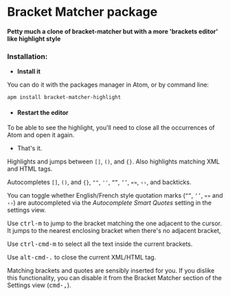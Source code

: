 # Bracket Matcher package

#### Petty much a clone of bracket-matcher but with a more 'brackets editor' like highlight style

### Installation:
- **Install it**

You can do it with the packages manager in Atom, or by command line:

`apm install bracket-matcher-highlight`

- #### Restart the editor
To be able to see the highlight, you'll need to close all the occurrences of Atom and open it again.

- That's it.

Highlights and jumps between `[]`, `()`, and `{}`. Also highlights matching XML
and HTML tags.

Autocompletes `[]`, `()`, and `{}`, `""`, `''`, `“”`, `‘’`, `«»`, `‹›`, and
backticks.

You can toggle whether English/French style quotation marks (`“”`, `‘’`, `«»`
and `‹›`) are autocompleted via the *Autocomplete Smart Quotes*  setting in the
settings view.

Use <kbd>ctrl-m</kbd> to jump to the bracket matching the one adjacent to the cursor.
It jumps to the nearest enclosing bracket when there's no adjacent bracket,

Use <kbd>ctrl-cmd-m</kbd> to select all the text inside the current brackets.

Use <kbd>alt-cmd-.</kbd> to close the current XML/HTML tag.

Matching brackets and quotes are sensibly inserted for you. If you dislike this
functionality, you can disable it from the Bracket Matcher section of the
Settings view (<kbd>cmd-,</kbd>).
